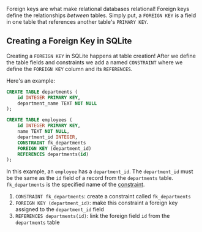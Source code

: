Foreign keys are what make relational databases relational! Foreign keys define the relationships _between_ tables. Simply put, a `FOREIGN KEY` is a field in one table that references another table's `PRIMARY KEY`.

## Creating a Foreign Key in SQLite

Creating a `FOREIGN KEY` in SQLite happens at table creation! After we define the table fields and constraints we add a named `CONSTRAINT` where we define the `FOREIGN KEY` column and its `REFERENCES`.

Here's an example:

```sql
CREATE TABLE departments (
    id INTEGER PRIMARY KEY,
    department_name TEXT NOT NULL
);

CREATE TABLE employees (
    id INTEGER PRIMARY KEY,
    name TEXT NOT NULL,
    department_id INTEGER,
    CONSTRAINT fk_departments
    FOREIGN KEY (department_id)
    REFERENCES departments(id)
);
```

In this example, an `employee` has a `department_id`. The `department_id` must be the same as the `id` field of a record from the `departments` table. `fk_departments` is the specified name of the [constraint](https://www.sqlite.org/lang_createtable.html#constraint_enforcement).

1. `CONSTRAINT fk_departments`: create a constraint called `fk_departments`
2. `FOREIGN KEY (department_id)`: make this constraint a foreign key assigned to the `department_id` field
3. `REFERENCES departments(id)`: link the foreign field `id` from the `departments` table